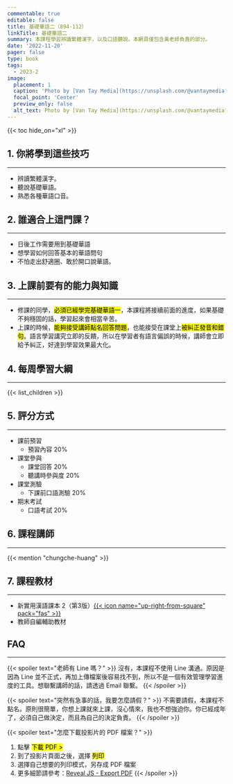 ```yaml
---
commentable: true
editable: false
title: 基礎華語二（894-112）
linkTitle: 基礎華語二
summary: 本課程學習辨讀繁體漢字，以及口語聽說。本網頁僅包含黃老師負責的部分。
date: '2022-11-20'
pager: false
type: book
tags:
  - 2023-2
image:   
  placement: 1   
  caption: 'Photo by [Van Tay Media](https://unsplash.com/@vantaymedia?utm_content=creditCopyText&utm_medium=referral&utm_source=unsplash) on [Unsplash](https://unsplash.com/photos/mens-white-dress-shirt-standing-beside-woman-holding-white-book-close-up-photography-OfbyslkgjNg?utm_content=creditCopyText&utm_medium=referral&utm_source=unsplash)'   
  focal_point: 'Center'   
  preview_only: false   
  alt_text: Photo by [Van Tay Media](https://unsplash.com/@vantaymedia?utm_content=creditCopyText&utm_medium=referral&utm_source=unsplash) on [Unsplash](https://unsplash.com/photos/mens-white-dress-shirt-standing-beside-woman-holding-white-book-close-up-photography-OfbyslkgjNg?utm_content=creditCopyText&utm_medium=referral&utm_source=unsplash).
---
```


{{< toc hide_on="xl" >}}


## 1. 你將學到這些技巧
---

- 辨讀繁體漢字。
- 聽說基礎華語。
- 熟悉各種華語口音。

## 2. 誰適合上這門課？
---

- 日後工作需要用到基礎華語
- 想學習如何回答基本的華語問句
- 不怕走出舒適圈、敢於開口說華語。

## 3. 上課前要有的能力與知識
---

- 修課的同學，<mark>必須已經學完基礎華語一</mark>，本課程將接續前面的進度，如果基礎不夠穩固的話，學習起來會相當辛苦。
- 上課的時候，<mark>能夠接受講師點名回答問題</mark>，也能接受在課堂上<mark>被糾正發音和錯句</mark>。語言學習講究立即的反饋，所以在學習者有語言偏誤的時候，講師會立即給予糾正，好達到學習效果最大化。


## 4. 每周學習大綱
---

{{< list_children >}}

## 5. 評分方式
---

- 課前預習 
  - 預習內容 20%
- 課堂參與
  - 課堂回答 20%
  - 聽講時參與度 20%
- 課堂測驗
  - 下課前口語測驗 20%
- 期末考試
  - 口語考試 20%

## 6. 課程講師
---

{{< mention "chungche-huang" >}}

## 7. 課程教材
---
- 新實用漢語課本 2（第3版）[{{< icon name="up-right-from-square" pack="fas" >}}](http://www.blcup.net/PInfo/index/10880)
- 教師自編輔助教材

## FAQ
---

{{< spoiler text="老師有 Line 嗎？" >}}
沒有，本課程不使用 Line 溝通。原因是因為 Line 並不正式，再加上傳檔案後容易找不到，所以不是一個有效管理學習進度的工具。想聯繫講師的話，請透過 Email 聯繫。
{{< /spoiler >}}

{{< spoiler text="突然有急事的話，我要怎麼請假？" >}}
不需要請假，本課程不點名。原則很簡單，你想上課就來上課，沒心情來，我也不想強迫你。你已經成年了，必須自己做決定，而且為自己的決定負責。
{{< /spoiler >}}

{{< spoiler text="怎麼下載投影片的 PDF 檔案？" >}}
1. 點擊 <mark>下載 PDF ></mark>
1. 到了投影片頁面之後，選擇 <mark>列印</mark>
1. 選擇自己想要的列印模式，另存成 PDF 檔案
1. 更多細節請參考：[Reveal JS - Export PDF](https://revealjs.com/pdf-export/)
{{< /spoiler >}}